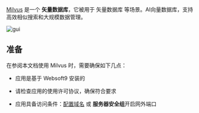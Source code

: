 [Milvus](https://milvus.io/) 是一个 **矢量数据库**，它被用于 矢量数据库  等场景。AI向量数据库，支持高效相似搜索和大规模数据管理。


![gui](http://libs.websoft9.com/Websoft9/DocsPicture/zh/milvus/milvus-ui-websoft9.png)


## 准备

在参阅本文档使用 Milvus 时，需要确保如下几点：

- 应用是基于 Websoft9 安装的

- 请检查应用的使用许可协议，确保符合要求

- 应用具备访问条件：[配置域名](./domain-set) 或 **服务器安全组**开启网外端口
